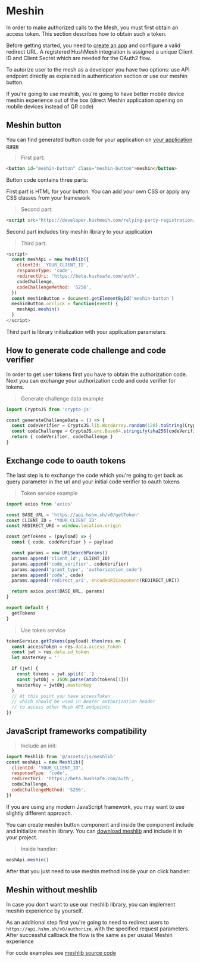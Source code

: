 # Meshin

In order to make authorized calls to the Mesh, you must first obtain an access token. This section describes how to obtain such a token.

Before getting started, you need to [create an app](http://developer.hushmesh.com/relying-party-registration) and configure a valid redirect URL. A registered HushMesh integration is assigned a unique Client ID and Client Secret which are needed for the OAuth2 flow.

To autorize user to the mesh as a developer you have two options: use API endpoint directly as explained in authentication section or use our meshin button.

If you're going to use meshlib, you're going to have better mobile device meshin experience out of the box (direct Meshin application opening on mobile devices instead of QR code)

## Meshin button

You can find generated button code for your application on [your application page](http://developer.hushmesh.com/relying-party-registration)

> First part:

```html
<button id="meshin-button" class="meshin-button">meshin</button>
```

Button code contains three parts:

First part is HTML for your button. You can add your own CSS or apply any CSS classes from your framework

> Second part:

```html
<script src="https://developer.hushmesh.com/relying-party-registration/meshlib-pkce.js"></script>
```

Second part includes tiny meshin library to your application

> Third part:

```javascript
<script>
  const meshApi = new Meshlib({
    clientId: 'YOUR_CLIENT_ID',
    responseType: 'code',
    redirectUri: 'https://beta.hushsafe.com/auth',
    codeChallenge,
    codeChallengeMethod: 'S256',
  })
  const meshinButton = document.getElementById('meshin-button')
  meshinButton.onclick = function(event) {
    meshApi.meshin()
  }
</script>
```

Third part is library initialization with your application parameters

## How to generate code challenge and code verifier

In order to get user tokens first you have to obtain the authorization code. Next you can exchange your authorization code and code verifier for tokens.

> Generate challenge data example

```javascript
import CryptoJS from 'crypto-js'

const generateChallengeData = () => {
  const codeVerifier = CryptoJS.lib.WordArray.random(128).toString(CryptoJS.enc.Base64)
  const codeChallenge = CryptoJS.enc.Base64.stringify(sha256(codeVerifier)).replace(/=/g, '').replace(/\+/g, '-').replace(/\//g, '_')
  return { codeVerifier, codeChallenge }
}
```

## Exchange code to oauth tokens

The last step is to exchange the code which you're going to get back as query parameter in the url and your initial code verifier to oauth tokens

> Token service example

```javascript
import axios from 'axios'

const BASE_URL = 'https://api.hshm.sh/v0/getToken'
const CLIENT_ID = 'YOUR_CLIENT_ID'
const REDIRECT_URI = window.location.origin

const getTokens = (payload) => {
  const { code, codeVerifier } = payload

  const params = new URLSearchParams()
  params.append('client_id', CLIENT_ID)
  params.append('code_verifier', codeVerifier)
  params.append('grant_type', 'authorization_code')
  params.append('code', code)
  params.append('redirect_uri', encodeURIComponent(REDIRECT_URI))

  return axios.post(BASE_URL, params)
}

export default {
  getTokens
}
```

> Use token service

```javascript
tokenService.getTokens(payload).then(res => {
  const accessToken = res.data.access_token
  const jwt = res.data.id_token
  let masterKey = ''

  if (jwt) {
    const tokens = jwt.split('.')
    const jwtObj = JSON.parse(atob(tokens[1]))
    masterKey = jwtObj.masterKey
  }
  // At this point you have accessToken
  // which should be used in Bearer authorization header
  // to access other Mesh API endpoints
})
```

## JavaScript frameworks compatibility

> Include an init:

```javascript
import Meshlib from '@/assets/js/meshlib'
const meshApi = new Meshlib({
  clientId: 'YOUR_CLIENT_ID',
  responseType: 'code',
  redirectUri: 'https://beta.hushsafe.com/auth',
  codeChallenge,
  codeChallengeMethod: 'S256',
})
```

If you are using any modern JavaScript framework, you may want to use slightly different approach.

You can create meshin button component and inside the component include and initialize meshin library. You can [download meshlib](https://developer.hushmesh.com/relying-party-registration/meshlib-pkce.js) and include it in your project.

> Inside handler:

```javascript
meshApi.meshin()
```

After that you just need to use meshin method inside your on click handler:

## Meshin without meshlib

In case you don't want to use our meshlib library, you can implement meshin experience by yourself.

As an additional step first you're going to need to redirect users to `https://api.hshm.sh/v0/authorize`, with the specified request parameters. After successful callback the flow is the same as per ususal Meshin experience

For code examples see [meshlib source code](https://developer.hushmesh.com/relying-party-registration/meshlib-pkce.js)
